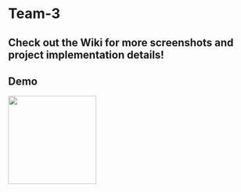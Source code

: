 # Team-3
## Check out the Wiki for more screenshots and project implementation details!
## Demo
<img src=(SafetyApp1.gif) width="180">
